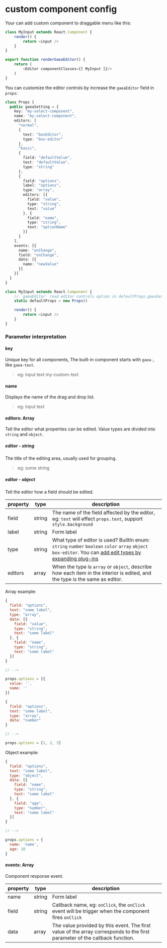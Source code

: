# custom component config

Your can add custom component to draggable menu like this:

```typescript
class MyInput extends React.Component {
    render() {
        return <input />
    }
}

export function renderGaeaEditor() {
    return (
        <Editor componentClasses={[ MyInput ]}/>
    )
}
```

You can customize the editor controls by increase the `gaeaEditor` field in `props`:

```typescript
class Props {
  public gaeaSetting = {
    key: "my-select-component",
    name: "my-select-component",
    editors: [
      "normal",
      {
        text: "boxEditor",
        type: "box-editor"
      },
      "basic",
      {
        field: "defaultValue",
        text: "defaultValue",
        type: "string"
      },
      {
        field: "options",
        label: "options",
        type: "array",
        editors: [{
          field: "value",
          type: "string",
          text: "value"
        }, {
          field: "name",
          type: "string",
          text: "optionName"
        }]
      }
    ],
    events: [{
      name: "onChange",
      field: "onChange",
      data: [{
        name: "newValue"
      }]
    }]
  }
}

class MyInput extends React.Component {
    // `gaeaEditor` read editor controls option in defaultProps.gaeaSetting field
    static defaultProps = new Props()

    render() {
        return <input />
    }
}
```

### Parameter interpretation

#### key

Unique key for all components, The built-in component starts with `gaea-`, like `gaea-text`.

> eg: input text my-custom-text

#### name

Displays the name of the drag and drop list.

> eg: input text

#### editors: Array

Tell the editor what properties can be edited. Value types are divided into `string` and `object`.

##### editor - string

The title of the editing area, usually used for grouping.

> eg: some string

##### editor - object

Tell the editor how a field should be edited.

| property | type | description |
|----|----|----|
| field | string | The name of the field affected by the editor, eg: `text` will effect `props.text`, support `style.background` |
| label | string | Form label |
| type | string | What type of editor is used? BuiltIn enum: `string` `number` `boolean` `color` `array` `object` `box-editor`. You can [add edit types by expanding plug-ins](custom-plugin.md) |
| editors | array | When the type is `array` or `object`, describe how each item in the interior is edited, and the type is the same as editor. |

Array example:

```javascript
{
  field: "options",
  text: "some label",
  type: "array",
  data: [{
    field: "value",
    type: "string",
    text: "some label"
  }, {
    field: "name",
    type: "string",
    text: "some label"
  }]
}

// -->

props.options = [{
  value: '',
  name: ''
}]
```

```javascript
{
  field: "options",
  text: "some label",
  type: "array",
  data: "number"
}

// -->

props.options = [1, 2, 3]
```

Object example:

```javascript
{
  field: "options",
  text: "some label",
  type: "object",
  data: [{
    field: "name",
    type: "string",
    text: "some label"
  }, {
    field: "age",
    type: "number",
    text: "some label"
  }]
}

// -->

props.options = {
  name: 'name',
  age: 18
}
```

#### events: Array

Component response event.

| property | type | description |
|----|----|----|
| name | string | Form label |
| field | string | Callback name, eg: `onClick`, the `onClick` event will be trigger when the component fires `onClick`  |
| data | array | The value provided by this event. The first value of the array corresponds to the first parameter of the callback function. |

